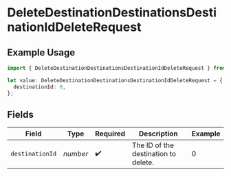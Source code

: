# DeleteDestinationDestinationsDestinationIdDeleteRequest

## Example Usage

```typescript
import { DeleteDestinationDestinationsDestinationIdDeleteRequest } from "holiday-test-sdk/models/operations";

let value: DeleteDestinationDestinationsDestinationIdDeleteRequest = {
  destinationId: 0,
};
```

## Fields

| Field                                | Type                                 | Required                             | Description                          | Example                              |
| ------------------------------------ | ------------------------------------ | ------------------------------------ | ------------------------------------ | ------------------------------------ |
| `destinationId`                      | *number*                             | :heavy_check_mark:                   | The ID of the destination to delete. | 0                                    |